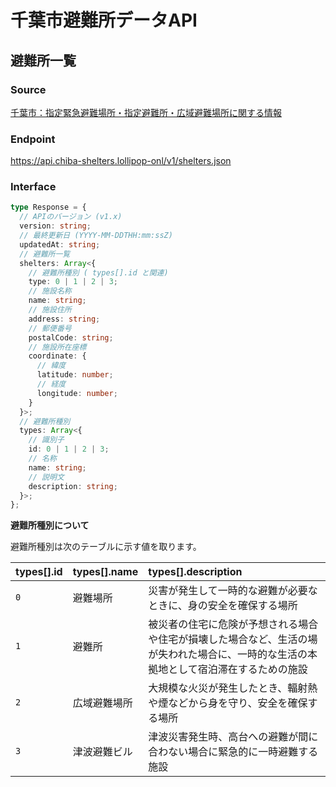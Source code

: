 # 千葉市避難所データAPI

## 避難所一覧

### Source

[千葉市：指定緊急避難場所・指定避難所・広域避難場所に関する情報](https://www.city.chiba.jp/somu/bosai/hinanbasyoichiran.html)

### Endpoint

https://api.chiba-shelters.lollipop-onl/v1/shelters.json

### Interface

```ts
type Response = {
  // APIのバージョン (v1.x)
  version: string;
  // 最終更新日 (YYYY-MM-DDTHH:mm:ssZ)
  updatedAt: string;
  // 避難所一覧
  shelters: Array<{
    // 避難所種別 ( types[].id と関連)
    type: 0 | 1 | 2 | 3;
    // 施設名称
    name: string;
    // 施設住所
    address: string;
    // 郵便番号
    postalCode: string;
    // 施設所在座標
    coordinate: {
      // 緯度
      latitude: number;
      // 経度
      longitude: number;
    }
  }>;
  // 避難所種別
  types: Array<{
    // 識別子
    id: 0 | 1 | 2 | 3;
    // 名称
    name: string;
    // 説明文
    description: string;
  }>;
};
```

**避難所種別について**

避難所種別は次のテーブルに示す値を取ります。

|types[].id|types[].name|types[].description|
|:--|:--|:--|
|`0`|避難場所|災害が発生して一時的な避難が必要なときに、身の安全を確保する場所|
|`1`|避難所|被災者の住宅に危険が予想される場合や住宅が損壊した場合など、生活の場が失われた場合に、一時的な生活の本拠地として宿泊滞在するための施設|
|`2`|広域避難場所|大規模な火災が発生したとき、輻射熱や煙などから身を守り、安全を確保する場所|
|`3`|津波避難ビル|津波災害発生時、高台への避難が間に合わない場合に緊急的に一時避難する施設|